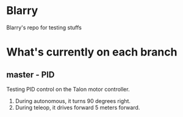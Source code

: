 # Blarry
Blarry's repo for testing stuffs
# What's currently on each branch

## master - PID

Testing PID control on the Talon motor controller. 

1. During autonomous, it turns 90 degrees right.
2. During teleop, it drives forward 5 meters forward.
